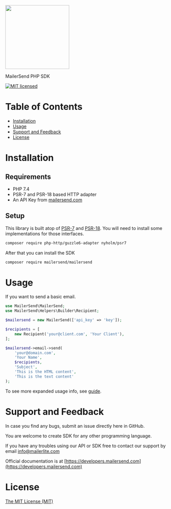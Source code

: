 <a href="https://www.mailersend.com"><img src="https://www.mailersend.com/site/themes/new/images/logo.svg" width="200px"/></a>

MailerSend PHP SDK

[![MIT licensed](https://img.shields.io/badge/license-MIT-blue.svg)](./LICENSE.md)

# Table of Contents

* [Installation](#installation)
* [Usage](#usage)
* [Support and Feedback](#support-and-feedback)
* [License](#license)

<a name="installation"></a>
# Installation

## Requirements

- PHP 7.4
- PSR-7 and PSR-18 based HTTP adapter
- An API Key from [mailersend.com](https://www.mailersend.com)

## Setup

This library is built atop of [PSR-7](https://www.php-fig.org/psr/psr-7/) and
[PSR-18](https://www.php-fig.org/psr/psr-18/). You will need to install some implementations for those interfaces.

```bash
composer require php-http/guzzle6-adapter nyholm/psr7
```

After that you can install the SDK

```bash
composer require mailersend/mailersend
```

<a name="usage"></a>
# Usage

If you want to send a basic email.

```php
use MailerSend\MailerSend;
use MailerSend\Helpers\Builder\Recipient;

$mailersend = new MailerSend(['api_key' => 'key']);

$recipients = [
    new Recipient('your@client.com', 'Your Client'),
];

$mailersend->email->send(
    'your@domain.com',
    'Your Name',
    $recipients,
    'Subject',
    'This is the HTML content',
    'This is the text content'
);
```

To see more expanded usage info, see [guide](GUIDE.md).

<a name="support-and-feedback"></a>
# Support and Feedback

In case you find any bugs, submit an issue directly here in GitHub.

You are welcome to create SDK for any other programming language.

If you have any troubles using our API or SDK free to contact our support by email [info@mailerlite.com](mailto:info@mailersend.com)

Official documentation is at [https://developers.mailersend.com](https://developers.mailersend.com)

<a name="license"></a>
# License

[The MIT License (MIT)](LICENSE.md)


